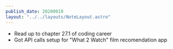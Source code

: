 ```yaml
---
publish_date: 20200919
layout: "../../layouts/NoteLayout.astro"
---
```

- Read up to chapter 27.1 of coding career
- Got API calls setup for "What 2 Watch" film recomendation app
